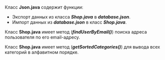 Класс **Json.java** содержит функции:
+ Экспорт данных из класса ***Shop.java*** в ***database.json***.
+ Импорт данных из ***database.json*** в класс ***Shop.java***.

Класс **Shop.java** имеет метод (***findUserByEmail()***) поиска адреса пользователя по его email-адресу.

Класс **Shop.java** имеет метод (***getSortedCategories()***) для вывода всех категорий в алфавитном порядке.
